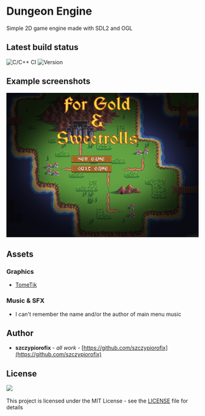 # Dungeon Engine
Simple 2D game engine made with SDL2 and OGL


## Latest build status

![C/C++ CI](https://github.com/szczypiorofix/dungeon_engine/workflows/C/C++%20CI/badge.svg)
![Version](https://img.shields.io/badge/version-0.2.01-blue.svg "Version icon")

## Example screenshots
![alt text](/doc/dungeon_engine_1.0.01.png "Screenshot 1.0.01")

## Assets

### Graphics
* [TomeTik](http://pousse.rapiere.free.fr/tome/)

### Music & SFX
* I can't remember the name and/or the author of main menu music

## Author

* **szczypiorofix** - *all work* - [https://github.com/szczypiorofix](https://github.com/szczypiorofix)


## License
![](https://img.shields.io/apm/l/vim-mode?label=license)

This project is licensed under the MIT License - see the [LICENSE](LICENSE) file for details
